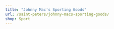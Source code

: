 ```yaml
---
title: "Johnny Mac's Sporting Goods"
url: /saint-peters/johnny-macs-sporting-goods/
shop: Sport
---
```

